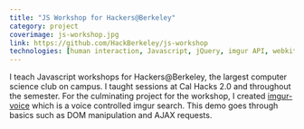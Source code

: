 ```yaml
---
title: "JS Workshop for Hackers@Berkeley"
category: project
coverimage: js-workshop.jpg
link: https://github.com/HackBerkeley/js-workshop
technologies: [human interaction, Javascript, jQuery, imgur API, webkitspeechrecognition]
---
```


I teach Javascript workshops for Hackers@Berkeley, the largest computer science club on campus. I taught sessions at Cal Hacks 2.0 and throughout the semester. For the culminating project for the workshop, I created [imgur-voice](https://carpetfizz.github.io/imgur-voice/) which is a voice controlled imgur search. This demo goes through basics such as DOM manipulation and AJAX requests.